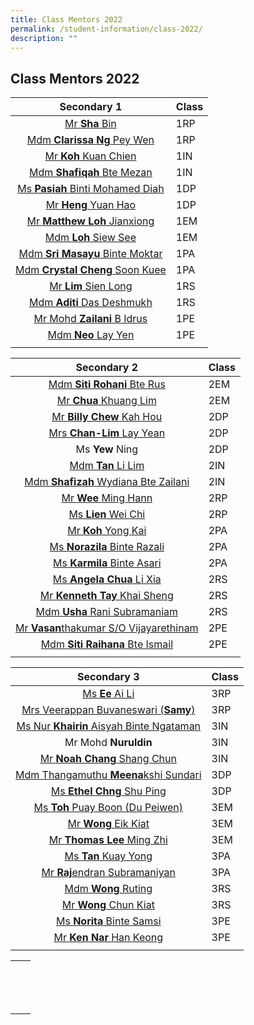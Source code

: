 ```yaml
---
title: Class Mentors 2022
permalink: /student-information/class-2022/
description: ""
---
```

## Class Mentors 2022

| Secondary 1 | Class |
|:---:|---|
| [Mr **Sha** Bin](mailto:sha_bin@schools.gov.sg) | 1RP |
| [Mdm **Clarissa Ng** Pey Wen](mailto:clarissa_ng_pey_wen@schools.gov.sg) | 1RP |
| [Mr **Koh** Kuan Chien](mailto:koh_kuan_chien@schools.gov.sg) | 1IN |
| [Mdm **Shafiqah** Bte Mezan](mailto:shafiqah_mezan@schools.gov.sg) | 1IN |
| [Ms **Pasiah** Binti Mohamed Diah](mailto:pasiah_ti_mohamed_diah@schools.gov.sg) | 1DP |
| [Mr **Heng** Yuan Hao](mailto:heng_yuan_hao@schools.gov.sg) | 1DP |
| [Mr **Matthew Loh** Jianxiong](mailto:loh_jianxiong_matthew@schools.gov.sg) | 1EM |
| [Mdm **Loh** Siew See](mailto:loh_siew_see@schools.gov.sg) | 1EM |
| [Mdm **Sri Masayu** Binte Moktar](mailto:sri_masayu_moktar@schools.gov.sg) | 1PA |
| [Mdm **Crystal Cheng** Soon Kuee](mailto:cheng_soon_kuee@schools.gov.sg) | 1PA |
| [Mr **Lim** Sien Long](mailto:lim_sien_long@schools.gov.sg) | 1RS |
| [Mdm **Aditi** Das Deshmukh](mailto:aditi_das_deshmukh@schools.gov.sg) | 1RS |
| [Mr Mohd **Zailani** B Idrus](mailto:mohd_zailani_b_idrus@schools.gov.sg) | 1PE |
| [Mdm **Neo** Lay Yen](mailto:neo_lay_yen@schools.gov.sg) | 1PE |
|  |  |

| Secondary 2 | Class |
|:---:|---|
| [Mdm **Siti Rohani** Bte Rus](mailto:siti_rohani_rus@schools.gov.sg) | 2EM |
| [Mr **Chua** Khuang Lim](mailto:chua_khuang_lim@schools.gov.sg) | 2EM |
| [Mr **Billy Chew** Kah Hou](mailto:chew_kah_hou@schools.gov.sg) | 2DP |
| [Mrs **Chan-Lim** Lay Yean](mailto:lim_lay_yean@schools.gov.sg) | 2DP |
| Ms **Yew** Ning | 2DP |
| [Mdm **Tan** Li Lim](mailto:tan_li_lim@schools.gov.sg) | 2IN |
| [Mdm **Shafizah** Wydiana Bte Zailani](mailto:shafizah_wydiana_zailani@schools.gov.sg) | 2IN |
| [Mr **Wee** Ming Hann](mailto:wee_ming_hann@schools.gov.sg) | 2RP |
| [Ms **Lien** Wei Chi](mailto:lien_wei_chi@schools.gov.sg) | 2RP |
| [Mr **Koh** Yong Kai](mailto:koh_yong_kai@schools.gov.sg) | 2PA |
| [Ms **Norazila** Binte Razali](mailto:norazila_razali@schools.gov.sg) | 2PA |
| [Ms **Karmila** Binte Asari](mailto:karmila_asari@schools.gov.sg) | 2PA |
| [Ms **Angela Chua** Li Xia](mailto:chua_li_xia_angela@schools.gov.sg) | 2RS |
| [Mr **Kenneth Tay** Khai Sheng](mailto:tay_khai_sheng_kenneth@schools.gov.sg) | 2RS |
| [Mdm **Usha** Rani Subramaniam](mailto:usha_rani_subramaniam@schools.gov.sg) | 2RS |
| [Mr **Vasan**thakumar S/O Vijayarethinam](mailto:vasanthakumar_vijayarethinam@schools.gov.sg) | 2PE |
| [Mdm **Siti Raihana** Bte Ismail](mailto:siti_raihana_ismail@schools.gov.sg) | 2PE |
|  |  |

| Secondary 3 | Class |
|:---:|---|
| [Ms **Ee** Ai Li](mailto:ee_ai_lin@schools.gov.sg) | 3RP |
| [Mrs Veerappan Buvaneswari (**Samy**)](mailto:veerappan_buvaneswari@schools.gov.sg) | 3RP |
| [Ms Nur **Khairin** Aisyah Binte Ngataman](mailto:nur_khairin_aisyah_ngataman@schools.gov.sg) | 3IN |
| Mr Mohd **Nuruldin** | 3IN |
| [Mr **Noah Chang** Shang Chun](mailto:chang_shang_chun_noah@schools.gov.sg) | 3IN |
| [Mdm Thangamuthu **Meena**kshi Sundari](mailto:meenakshi_sundari@schools.gov.sg) | 3DP |
| [Ms **Ethel Chng** Shu Ping](mailto:chng_shu_ping_ethel@schools.gov.sg) | 3DP |
| [Ms **Toh** Puay Boon (Du Peiwen)](mailto:toh_puay_boon@schools.gov.sg) | 3EM |
| [Mr **Wong** Eik Kiat](mailto:wong_eik_kiat@schools.gov.sg) | 3EM |
| [Mr **Thomas Lee** Ming Zhi](mailto:thomas_lee_ming_zhi_a@schools.gov.sg) | 3EM |
| [Ms **Tan** Kuay Yong](mailto:tan_kuay_yong@schools.gov.sg) | 3PA |
| [Mr **Raj**endran Subramaniyan](mailto:rajendran_subramaniyan@schools.gov.sg) | 3PA |
| [Mdm **Wong** Ruting](mailto:wong_ruting@schools.gov.sg) | 3RS |
| [Mr **Wong** Chun Kiat](mailto:wong_chun_kiat@schools.gov.sg) | 3RS |
| [Ms **Norita** Binte Samsi](mailto:norita_samsi@schools.gov.sg) | 3PE |
| [Mr **Ken Nar** Han Keong](mailto:nar_han_keong@schools.gov.sg) | 3PE |
|  |  |

|  |  |
|:---:|---|
|  |  |
|  |  |
|  |  |
|  |  |
|  |  |
|  |  |
|  |  |
|  |  |
|  |  |
|  |  |
|  |  |
|  |  |
|  |  |
|  |  |